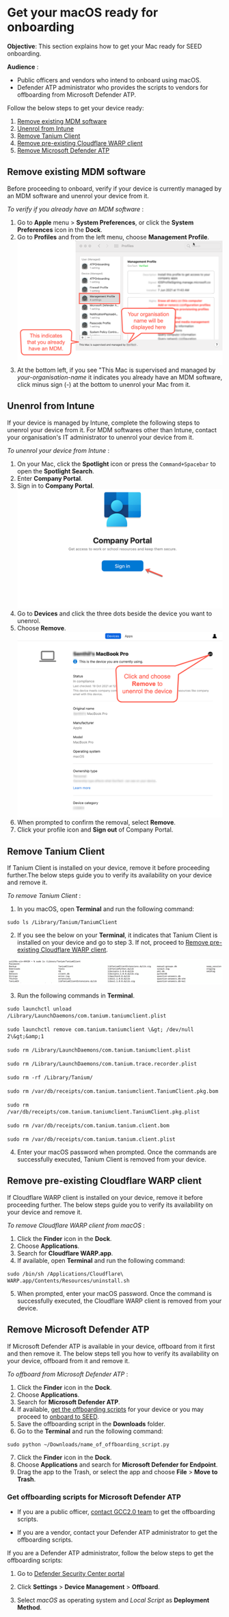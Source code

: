 # Get your macOS ready for onboarding

**Objective**: This section explains how to get your Mac ready for SEED onboarding.

**Audience** :
- Public officers and vendors who intend to onboard using macOS.
- Defender ATP administrator who provides the scripts to vendors for offboarding from Microsoft Defender ATP.


Follow the below steps to get your device ready:
1. [Remove existing MDM software](#remove-existing-mdm-software)
2. [Unenrol from Intune](#unenrol-from-intune)
3. [Remove Tanium Client](#remove-tanium-client)
4. [Remove pre-existing Cloudflare WARP client](#remove-pre-existing-cloudflare-warp-client)
5. [Remove Microsoft Defender ATP](#remove-microsoft-defender-atp)

<!--If you are using a different You must unenroll your device from your existing Mobile Device Management (MDM) software-->

## Remove existing MDM software
Before proceeding to onboard, verify if your device is currently managed by an MDM software and unenrol your device from it.

*To verify if you already have an MDM software* :
1. Go to **Apple** menu > **System Preferences**, or click the **System Preferences** icon in the **Dock**.
2. Go to **Profiles** and from the left menu, choose **Management Profile**.
<kbd>![verify-other-mdm](images/onboarding-for-macos/verify-other-mdm.png)</kbd>
3. At the bottom left, if you see "This Mac is supervised and managed by *your-organisation-name* it indicates you already have an MDM software, click minus sign (-) at the bottom to unenrol your Mac from it.

## Unenrol from Intune

If your device is managed by Intune, complete the following steps to unenrol your device from it. For MDM softwares other than Intune, contact your organisation's IT administrator to unenrol your device from it.

*To unenrol your device from Intune* :
1. On your Mac, click the **Spotlight** icon or press the ``Command+Spacebar`` to open the **Spotlight Search**.
2. Enter **Company Portal**.
3. Sign in to **Company Portal**.
<kbd>![sign-in-to-company-portal](images/onboarding-for-macos/sign-in-to-company-portal.png)</kbd>
4. Go to **Devices** and click the three dots beside the device you want to unenrol.
5. Choose **Remove**.
<kbd>![devices](images/onboarding-for-macos/devices-2.png)</kbd>
6. When prompted to confirm the removal, select **Remove**.
7. Click your profile icon and **Sign out** of Company Portal.

## Remove Tanium Client
If Tanium Client is installed on your device, remove it before proceeding further.The below steps guide you to verify its availability on your device and remove it.

*To remove Tanium Client* :

1. In you macOS, open **Terminal** and run the following command:

 ```
sudo ls /Library/Tanium/TaniumClient
 ```

2. If you see the below on your **Terminal**, it indicates that Tanium Client is installed on your device and go to step 3. If not, proceed to [Remove pre-existing Cloudflare WARP client](#remove-pre-existing-cloudflare-warp-client).

<kbd>![tanium-client](images/clean-up-instructions-macos.png)</kbd>

3. Run the following commands in **Terminal**.

  ```
  sudo launchctl unload /Library/LaunchDaemons/com.tanium.taniumclient.plist

  sudo launchctl remove com.tanium.taniumclient \&gt; /dev/null 2\&gt;&amp;1

  sudo rm /Library/LaunchDaemons/com.tanium.taniumclient.plist

  sudo rm /Library/LaunchDaemons/com.tanium.trace.recorder.plist

  sudo rm -rf /Library/Tanium/

  sudo rm /var/db/receipts/com.tanium.taniumclient.TaniumClient.pkg.bom

  sudo rm /var/db/receipts/com.tanium.taniumclient.TaniumClient.pkg.plist

  sudo rm /var/db/receipts/com.tanium.tanium.client.bom

  sudo rm /var/db/receipts/com.tanium.tanium.client.plist

 ```

4. Enter your macOS password when prompted. Once the commands are successfully executed, Tanium Client is removed from your device.

## Remove pre-existing Cloudflare WARP client
If Cloudflare WARP client is installed on your device, remove it before proceeding further. The below steps guide you to verify its availability on your device and remove it.

*To remove Cloudflare WARP client from macOS* :

1. Click the **Finder** icon in the **Dock**.
2. Choose **Applications**.
3. Search for **Cloudflare WARP.app**.
4. If available, open **Terminal** and run the following command:
  ```
  sudo /bin/sh /Applications/Cloudflare\ WARP.app/Contents/Resources/uninstall.sh
  ```

5. When prompted, enter your macOS password. Once the command is successfully executed, the Cloudflare WARP client is removed from your device.

## Remove Microsoft Defender ATP
If Microsoft Defender ATP is available in your device, offboard from it first and then remove it. The below steps tell you how to verify its availability on your device, offboard from it and remove it.

*To offboard from Microsoft Defender ATP* :
1. Click the **Finder** icon in the **Dock**.
2. Choose **Applications**.
3. Search for **Microsoft Defender ATP**.
4. If available, [get the offboarding scripts](#get-offboarding-scripts-for-microsoft-defender-atp) for your device or you may proceed to [onboard to SEED](seed-onboarding-instructions-for-macos).
5. Save the offboarding script in the **Downloads** folder.
6. Go to the **Terminal** and run the following command:
  ```
  sudo python ~/Downloads/name_of_offboarding_script.py
  ```
7. Click the **Finder** icon in the **Dock**.
8. Choose **Applications** and search for **Microsoft Defender for Endpoint**.
9. Drag the app to the Trash, or select the app and choose **File** > **Move to Trash**.

### Get offboarding scripts for Microsoft Defender ATP

- If you are a public officer, [contact GCC2.0 team](gcc2.0_support@tech.gov.sg) to get the offboarding scripts.

- If you are a vendor, contact your Defender ATP administrator to get the offboarding scripts.

If you are a Defender ATP administrator, follow the below steps to get the offboarding scripts:


 1. Go to [Defender Security Center portal](https://securitycenter.windows.com/)

 2. Click **Settings** > **Device Management** > **Offboard**.

 3. Select *macOS* as operating system and *Local Script* as **Deployment Method**.













<!--

## (1) Unenroll your device from existing Mobile Device Management (MDM) software

To check if your device is currently managed by MDM software, please follow the steps below. Note: If any of the points below cannot be verified, your device is not managed by MDM and you can skip the rest of this section.

1. Open System Preferences and verify the existence of a preference pane called &quot;Profiles&quot;.
2. Under &quot;Profiles&quot;, verify the existence of a profile titled &quot;Management Profile&quot;.
3. At the bottom left corner of the &quot;Profiles&quot; pane, verify the existence of a statement saying &quot;This Mac is supervised and managed by \_\_\_\_\_&quot;.

If your device is managed by **Microsoft Intune** , please follow the instructions below to unenroll. For any other MDM software, please contact your organization&#39;s IT administrator to find out how to properly unenroll your device before proceeding to the next section.

1. Open the &quot;Company Portal&quot; app and sign into the Azure AD account that your device is enrolled under. If you are unsure which account this is, please contact your organization&#39;s IT administrator.
2. Click on the &quot;Devices&quot; tab and select the correct device to unenroll.
3. Click on the three dots on the right side of the device name and select &quot;Remove&quot;.
4. Click the human icon on the top right corner to sign out from your account.-->

<!--If you already have Tanium Client on your device, remove it.

To check if the Tanium Client is installed on your device, open the &quot;Terminal&quot; app and run the following command: **sudo ls /Library/Tanium/TaniumClient**. You should see output similar to the following if the client is indeed installed:

![tanium-client](images/clean-up-instructions-macos.png)

If an error is returned saying &quot;No such file or directory&quot;, or if no output is returned, the Tanium Client is not installed on your device and you can skip the rest of this section.

To remove the Tanium Client, open the &quot;Terminal&quot;app and copy the following commands in (you can copy the whole block together), then click &quot;Enter&quot;. Enter your macOS account password when prompted.

```
sudo launchctl unload /Library/LaunchDaemons/com.tanium.taniumclient.plist

sudo launchctl remove com.tanium.taniumclient \&gt; /dev/null 2\&gt;&amp;1

sudo rm /Library/LaunchDaemons/com.tanium.taniumclient.plist

sudo rm /Library/LaunchDaemons/com.tanium.trace.recorder.plist

sudo rm -rf /Library/Tanium/

sudo rm /var/db/receipts/com.tanium.taniumclient.TaniumClient.pkg.bom

sudo rm /var/db/receipts/com.tanium.taniumclient.TaniumClient.pkg.plist

sudo rm /var/db/receipts/com.tanium.tanium.client.bom

sudo rm /var/db/receipts/com.tanium.tanium.client.plist

```

## (3) Remove pre-existing Cloudflare WARP client

To check if the WARP client is already installed, open the &quot;Finder&quot; app and look for an application named &quot;Cloudflare WARP.app&quot;. If this application does not exist, WARP is not installed on your device and you can skip the rest of this section.

To remove the existing WARP client, open the &quot;Terminal&quot;app and copy the following command in, entering your macOS account password when prompted:

sudo /bin/sh /Applications/Cloudflare\ WARP.app/Contents/Resources/uninstall.sh**

## (4) Offboard and uninstall Microsoft Defender ATP

To check if Defender is already installed, open the &quot;Finder&quot; app and look for an application named &quot;Microsoft Defender ATP.app&quot;. If this application does not exist, Defender is not installed on your device and you can skip the rest of this section.

If Defender already exists, follow the steps below to offboard and uninstall it:

1. **Next steps are IMPORTANT** , please do not proceed without offboarding!
2. For **public officers,**** please approach the GCC2.0 team **to request for the specific Defender ATP offboarding script for your OS. For** vendors, please approach your Defender ATP administrator** to obtain your offboarding scripts.
3. Your **administrator** can follow steps a,b &amp; c below to obtain the script.
  1. This script can be found in the [Defender Security Center portal](https://securitycenter.windows.com/).
  2. Go to Settings \&gt; Device management \&gt; Offboarding and select Mac OS as the operating system, with &quot;Local Script&quot; as deployment method.
4. Place the offboarding script in your &quot;Downloads&quot; folder.
5. Open the &quot;Terminal&quot; app and run the following command:

## sudo python ~/Downloads/name\_of\_offboarding\_script.py

1. Open the &quot;Finder&quot; app and navigate to &quot;Applications&quot;. Right click on &quot;Microsoft Defender for Endpoint&quot; and click &quot;Move to Trash&quot;.-->
